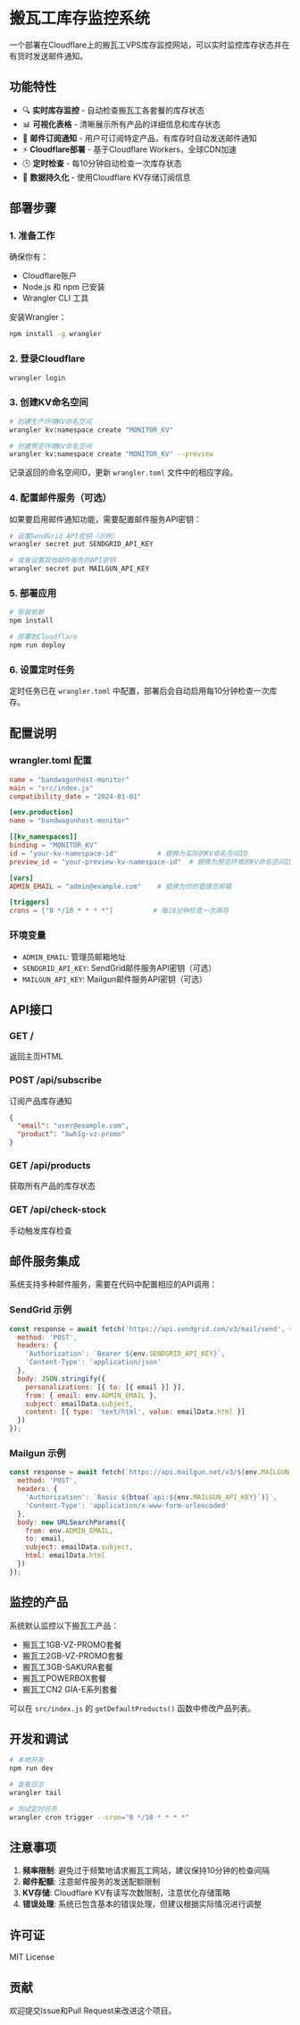 # 搬瓦工库存监控系统

一个部署在Cloudflare上的搬瓦工VPS库存监控网站，可以实时监控库存状态并在有货时发送邮件通知。

## 功能特性

- 🔍 **实时库存监控** - 自动检查搬瓦工各套餐的库存状态
- 📊 **可视化表格** - 清晰展示所有产品的详细信息和库存状态
- 📧 **邮件订阅通知** - 用户可订阅特定产品，有库存时自动发送邮件通知
- ⚡ **Cloudflare部署** - 基于Cloudflare Workers，全球CDN加速
- 🕒 **定时检查** - 每10分钟自动检查一次库存状态
- 💾 **数据持久化** - 使用Cloudflare KV存储订阅信息

## 部署步骤

### 1. 准备工作

确保你有：
- Cloudflare账户
- Node.js 和 npm 已安装
- Wrangler CLI 工具

安装Wrangler：
```bash
npm install -g wrangler
```

### 2. 登录Cloudflare

```bash
wrangler login
```

### 3. 创建KV命名空间

```bash
# 创建生产环境KV命名空间
wrangler kv:namespace create "MONITOR_KV"

# 创建预览环境KV命名空间
wrangler kv:namespace create "MONITOR_KV" --preview
```

记录返回的命名空间ID，更新 `wrangler.toml` 文件中的相应字段。

### 4. 配置邮件服务（可选）

如果要启用邮件通知功能，需要配置邮件服务API密钥：

```bash
# 设置SendGrid API密钥（示例）
wrangler secret put SENDGRID_API_KEY

# 或者设置其他邮件服务的API密钥
wrangler secret put MAILGUN_API_KEY
```

### 5. 部署应用

```bash
# 安装依赖
npm install

# 部署到Cloudflare
npm run deploy
```

### 6. 设置定时任务

定时任务已在 `wrangler.toml` 中配置，部署后会自动启用每10分钟检查一次库存。

## 配置说明

### wrangler.toml 配置

```toml
name = "bandwagonhost-monitor"
main = "src/index.js"
compatibility_date = "2024-01-01"

[env.production]
name = "bandwagonhost-monitor"

[[kv_namespaces]]
binding = "MONITOR_KV"
id = "your-kv-namespace-id"          # 替换为实际的KV命名空间ID
preview_id = "your-preview-kv-namespace-id"  # 替换为预览环境的KV命名空间ID

[vars]
ADMIN_EMAIL = "admin@example.com"    # 替换为你的管理员邮箱

[triggers]
crons = ["0 */10 * * * *"]          # 每10分钟检查一次库存
```

### 环境变量

- `ADMIN_EMAIL`: 管理员邮箱地址
- `SENDGRID_API_KEY`: SendGrid邮件服务API密钥（可选）
- `MAILGUN_API_KEY`: Mailgun邮件服务API密钥（可选）

## API接口

### GET /
返回主页HTML

### POST /api/subscribe
订阅产品库存通知
```json
{
  "email": "user@example.com",
  "product": "bwh1g-vz-promo"
}
```

### GET /api/products
获取所有产品的库存状态

### GET /api/check-stock
手动触发库存检查

## 邮件服务集成

系统支持多种邮件服务，需要在代码中配置相应的API调用：

### SendGrid 示例
```javascript
const response = await fetch('https://api.sendgrid.com/v3/mail/send', {
  method: 'POST',
  headers: {
    'Authorization': `Bearer ${env.SENDGRID_API_KEY}`,
    'Content-Type': 'application/json'
  },
  body: JSON.stringify({
    personalizations: [{ to: [{ email }] }],
    from: { email: env.ADMIN_EMAIL },
    subject: emailData.subject,
    content: [{ type: 'text/html', value: emailData.html }]
  })
});
```

### Mailgun 示例
```javascript
const response = await fetch(`https://api.mailgun.net/v3/${env.MAILGUN_DOMAIN}/messages`, {
  method: 'POST',
  headers: {
    'Authorization': `Basic ${btoa(`api:${env.MAILGUN_API_KEY}`)}`,
    'Content-Type': 'application/x-www-form-urlencoded'
  },
  body: new URLSearchParams({
    from: env.ADMIN_EMAIL,
    to: email,
    subject: emailData.subject,
    html: emailData.html
  })
});
```

## 监控的产品

系统默认监控以下搬瓦工产品：

- 搬瓦工1GB-VZ-PROMO套餐
- 搬瓦工2GB-VZ-PROMO套餐  
- 搬瓦工3GB-SAKURA套餐
- 搬瓦工POWERBOX套餐
- 搬瓦工CN2 GIA-E系列套餐

可以在 `src/index.js` 的 `getDefaultProducts()` 函数中修改产品列表。

## 开发和调试

```bash
# 本地开发
npm run dev

# 查看日志
wrangler tail

# 测试定时任务
wrangler cron trigger --cron="0 */10 * * * *"
```

## 注意事项

1. **频率限制**: 避免过于频繁地请求搬瓦工网站，建议保持10分钟的检查间隔
2. **邮件配额**: 注意邮件服务的发送配额限制
3. **KV存储**: Cloudflare KV有读写次数限制，注意优化存储策略
4. **错误处理**: 系统已包含基本的错误处理，但建议根据实际情况进行调整

## 许可证

MIT License

## 贡献

欢迎提交Issue和Pull Request来改进这个项目。